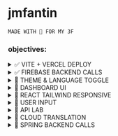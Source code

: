 # jmfantin
`MADE WITH 🧡 FOR MY 3F`
### objectives:
<details>
  <summary>✅ VITE + VERCEL DEPLOY</summary>
  ⚡️ https://vitejs.dev/<br/>
  🔺 https://vercel.com/
</details>

<details>
  <summary>✅ FIREBASE BACKEND CALLS</summary>
  🔥 https://firebase.google.com/<br/>
  📼 start here: https://www.youtube.com/watch?v=2hR-uWjBAgw&t=186s
</details>

<details>
  <summary>💭 THEME & LANGUAGE TOGGLE</summary>
  
  ```js
  1. use React Hooks providers
  2. update global styles dynamically
  ```
</details>

<details>
  <summary>💭 DASHBOARD UI</summary>
</details>

<details>
  <summary>💭 REACT TAILWIND RESPONSIVE</summary>
</details>

<details>
  <summary>💭 USER INPUT</summary>
</details>

<details>
  <summary>💭 API LAB</summary>
</details>

<details>
  <summary>💭 CLOUD TRANSLATION</summary>
  💬 https://console.cloud.google.com/apis/library/translate.googleapis.com?pli=1&project=poclogin-calc
</details>

<details>
  <summary>💭 SPRING BACKEND CALLS</summary>
  🍃 https://docs.spring.io/spring-framework/reference/
</details>
